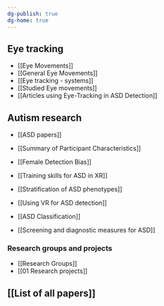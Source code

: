 ```yaml
---
dg-publish: true
dg-home: true
---
```


## Eye tracking

- [[Eye Movements]]
- [[General Eye Movements]]
- [[Eye tracking - systems]]
- [[Studied Eye movements]]
- [[Articles using Eye-Tracking in ASD Detection]]

## Autism research

- [[ASD papers]]
- [[Summary of Participant Characteristics]]

- [[Female Detection Bias]]
- [[Training skills for ASD in XR]]
- [[Stratification of ASD phenotypes]]
- [[Using VR for ASD detection]]
- [[ASD Classification]]
- [[Screening and diagnostic measures for ASD]]



### Research groups and projects

- [[Research Groups]]
- [[01 Research projects]]



## [[List of all papers]]